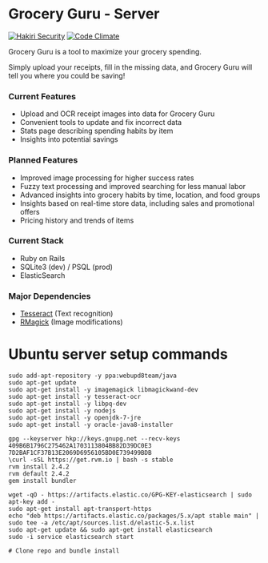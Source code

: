 # Grocery Guru - Server

[![Hakiri Security](https://hakiri.io/github/xhocquet/groceryguru-server/master.svg)](https://hakiri.io/github/xhocquet/groceryguru-server/master) [![Code Climate](https://codeclimate.com/github/xhocquet/groceryguru-server/badges/gpa.svg)](https://codeclimate.com/github/xhocquet/groceryguru-server)

Grocery Guru is a tool to maximize your grocery spending.

Simply upload your receipts, fill in the missing data, and Grocery Guru will tell you where you could be saving!

### Current Features
- Upload and OCR receipt images into data for Grocery Guru
- Convenient tools to update and fix incorrect data
- Stats page describing spending habits by item
- Insights into potential savings

### Planned Features
- Improved image processing for higher success rates
- Fuzzy text processing and improved searching for less manual labor
- Advanced insights into grocery habits by time, location, and food groups
- Insights based on real-time store data, including sales and promotional offers
- Pricing history and trends of items

### Current Stack
- Ruby on Rails
- SQLite3 (dev) / PSQL (prod)
- ElasticSearch

### Major Dependencies
- [Tesseract](https://github.com/tesseract-ocr/) (Text recognition)
- [RMagick](https://rmagick.github.io/) (Image modifications)

# Ubuntu server setup commands
```
sudo add-apt-repository -y ppa:webupd8team/java
sudo apt-get update
sudo apt-get install -y imagemagick libmagickwand-dev
sudo apt-get install -y tesseract-ocr
sudo apt-get install -y libpq-dev
sudo apt-get install -y nodejs
sudo apt-get install -y openjdk-7-jre
sudo apt-get install -y oracle-java8-installer

gpg --keyserver hkp://keys.gnupg.net --recv-keys 409B6B1796C275462A1703113804BB82D39DC0E3 7D2BAF1CF37B13E2069D6956105BD0E739499BDB
\curl -sSL https://get.rvm.io | bash -s stable
rvm install 2.4.2
rvm default 2.4.2
gem install bundler

wget -qO - https://artifacts.elastic.co/GPG-KEY-elasticsearch | sudo apt-key add -
sudo apt-get install apt-transport-https
echo "deb https://artifacts.elastic.co/packages/5.x/apt stable main" | sudo tee -a /etc/apt/sources.list.d/elastic-5.x.list
sudo apt-get update && sudo apt-get install elasticsearch
sudo -i service elasticsearch start

# Clone repo and bundle install
```
